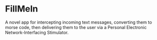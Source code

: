 # FillMeIn
 A novel app for intercepting incoming text messages, converting them to morse code, then delivering them to the user via a Personal Electronic Network-Interfacing Stimulator.
